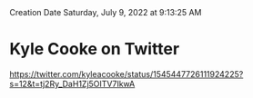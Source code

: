 <div></b>Creation Date</b> Saturday, July 9, 2022 at 9:13:25 AM<br></div><div><h1>Kyle Cooke on Twitter</h1></div>
<div><a href=https://twitter.com/kyleacooke/status/1545447726111924225?s=12&t=tj2Ry_DaH1Zj5OITV7IkwA>https://twitter.com/kyleacooke/status/1545447726111924225?s=12&t=tj2Ry_DaH1Zj5OITV7IkwA</a><br></div>

